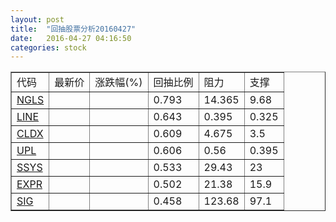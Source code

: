 ```yaml
---
layout: post
title:  "回抽股票分析20160427"
date:   2016-04-27 04:16:50
categories: stock
---
```

<script type="text/javascript">
var stockList = []
stockList.push('gb_ngls');
stockList.push('gb_line');
stockList.push('gb_cldx');
stockList.push('gb_upl');
stockList.push('gb_ssys');
stockList.push('gb_expr');
stockList.push('gb_sig');
</script>
<table border="1">
 <tr>
 <td>代码</td>
 <td>最新价</td>
 <td>涨跌幅(%)</td>
 <td>回抽比例</td>
 <td>阻力</td>
 <td>支撑</td>
</tr>
  <tr id="ngls">
  <td><a href="http://stock.finance.sina.com.cn/usstock/quotes/NGLS.html" target="_blank">NGLS</a></td><td></td><td></td><td>0.793</td><td>14.365</td><td>9.68</td></tr>
  <tr id="line">
  <td><a href="http://stock.finance.sina.com.cn/usstock/quotes/LINE.html" target="_blank">LINE</a></td><td></td><td></td><td>0.643</td><td>0.395</td><td>0.325</td></tr>
  <tr id="cldx">
  <td><a href="http://stock.finance.sina.com.cn/usstock/quotes/CLDX.html" target="_blank">CLDX</a></td><td></td><td></td><td>0.609</td><td>4.675</td><td>3.5</td></tr>
  <tr id="upl">
  <td><a href="http://stock.finance.sina.com.cn/usstock/quotes/UPL.html" target="_blank">UPL</a></td><td></td><td></td><td>0.606</td><td>0.56</td><td>0.395</td></tr>
  <tr id="ssys">
  <td><a href="http://stock.finance.sina.com.cn/usstock/quotes/SSYS.html" target="_blank">SSYS</a></td><td></td><td></td><td>0.533</td><td>29.43</td><td>23</td></tr>
  <tr id="expr">
  <td><a href="http://stock.finance.sina.com.cn/usstock/quotes/EXPR.html" target="_blank">EXPR</a></td><td></td><td></td><td>0.502</td><td>21.38</td><td>15.9</td></tr>
  <tr id="sig">
  <td><a href="http://stock.finance.sina.com.cn/usstock/quotes/SIG.html" target="_blank">SIG</a></td><td></td><td></td><td>0.458</td><td>123.68</td><td>97.1</td></tr>
</table>
